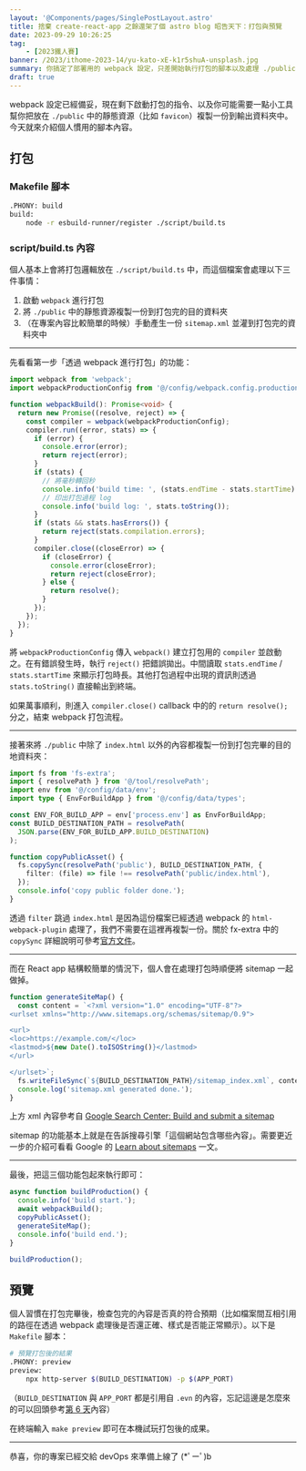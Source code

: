 ```yaml
---
layout: '@Components/pages/SinglePostLayout.astro'
title: 捨棄 create-react-app 之餘還架了個 astro blog 昭告天下：打包與預覽
date: 2023-09-29 10:26:25
tag:
	- [2023鐵人賽]
banner: /2023/ithome-2023-14/yu-kato-xE-k1r5shuA-unsplash.jpg
summary: 你搞定了部署用的 webpack 設定，只差開始執行打包的腳本以及處理 ./public 中靜態資源的功能了
draft: true
---
```


webpack 設定已經備妥，現在剩下啟動打包的指令、以及你可能需要一點小工具幫你把放在 `./public` 中的靜態資源（比如 `favicon`）複製一份到輸出資料夾中。今天就來介紹個人慣用的腳本內容。

## 打包

### Makefile 腳本

```bash
.PHONY: build
build:
	node -r esbuild-runner/register ./script/build.ts
```

### script/build.ts 內容

個人基本上會將打包邏輯放在 `./script/build.ts` 中，而這個檔案會處理以下三件事情：

1. 啟動 `webpack` 進行打包
2. 將 `./public` 中的靜態資源複製一份到打包完的目的資料夾
3. （在專案內容比較簡單的時候）手動產生一份 `sitemap.xml` 並灌到打包完的資料夾中

---

先看看第一步「透過 webpack 進行打包」的功能：

```ts
import webpack from 'webpack';
import webpackProductionConfig from '@/config/webpack.config.production';

function webpackBuild(): Promise<void> {
  return new Promise((resolve, reject) => {
    const compiler = webpack(webpackProductionConfig);
    compiler.run((error, stats) => {
      if (error) {
        console.error(error);
        return reject(error);
      }
      if (stats) {
        // 將毫秒轉回秒
        console.info('build time: ', (stats.endTime - stats.startTime) / 1000);
        // 印出打包過程 log
        console.info('build log: ', stats.toString());
      }
      if (stats && stats.hasErrors()) {
        return reject(stats.compilation.errors);
      }
      compiler.close((closeError) => {
        if (closeError) {
          console.error(closeError);
          return reject(closeError);
        } else {
          return resolve();
        }
      });
    });
  });
}
```

將 `webpackProductionConfig` 傳入 `webpack()` 建立打包用的 `compiler` 並啟動之。在有錯誤發生時，執行 `reject()` 把錯誤拋出。中間讀取 `stats.endTime` / `stats.startTime` 來顯示打包時長。其他打包過程中出現的資訊則透過 `stats.toString()` 直接輸出到終端。

如果萬事順利，則進入 `compiler.close()` callback 中的的 `return resolve();` 分之，結束 webpack 打包流程。

---

接著來將 `./public` 中除了 `index.html` 以外的內容都複製一份到打包完畢的目的地資料夾：

```ts
import fs from 'fs-extra';
import { resolvePath } from '@/tool/resolvePath';
import env from '@/config/data/env';
import type { EnvForBuildApp } from '@/config/data/types';

const ENV_FOR_BUILD_APP = env['process.env'] as EnvForBuildApp;
const BUILD_DESTINATION_PATH = resolvePath(
  JSON.parse(ENV_FOR_BUILD_APP.BUILD_DESTINATION)
);

function copyPublicAsset() {
  fs.copySync(resolvePath('public'), BUILD_DESTINATION_PATH, {
    filter: (file) => file !== resolvePath('public/index.html'),
  });
  console.info('copy public folder done.');
}
```

透過 `filter` 跳過 `index.html` 是因為這份檔案已經透過 webpack 的 `html-webpack-plugin` 處理了，我們不需要在這裡再複製一份。關於 fx-extra 中的 `copySync` 詳細說明可參考[官方文件](https://github.com/jprichardson/node-fs-extra/blob/master/docs/copy-sync.md)。

---

而在 React app 結構較簡單的情況下，個人會在處理打包時順便將 sitemap 一起做掉。

```ts
function generateSiteMap() {
  const content = `<?xml version="1.0" encoding="UTF-8"?>
<urlset xmlns="http://www.sitemaps.org/schemas/sitemap/0.9">

<url>
<loc>https://example.com/</loc>
<lastmod>${new Date().toISOString()}</lastmod>
</url>

</urlset>`;
  fs.writeFileSync(`${BUILD_DESTINATION_PATH}/sitemap_index.xml`, content);
  console.log('sitemap.xml generated done.');
}
```

上方 xml 內容參考自 [Google Search Center: Build and submit a sitemap](https://developers.google.com/search/docs/crawling-indexing/sitemaps/build-sitemap#xml)

sitemap 的功能基本上就是在告訴搜尋引擎「這個網站包含哪些內容」。需要更近一步的介紹可看看 Google 的 [Learn about sitemaps](https://developers.google.com/search/docs/crawling-indexing/sitemaps/overview) 一文。

---

最後，把這三個功能包起來執行即可：

```ts
async function buildProduction() {
  console.info('build start.');
  await webpackBuild();
  copyPublicAsset();
  generateSiteMap();
  console.info('build end.');
}

buildProduction();
```

## 預覽

個人習慣在打包完畢後，檢查包完的內容是否真的符合預期（比如檔案間互相引用的路徑在透過 webpack 處理後是否還正確、樣式是否能正常顯示）。以下是 `Makefile` 腳本：

```bash
# 預覽打包後的結果
.PHONY: preview
preview:
	npx http-server $(BUILD_DESTINATION) -p $(APP_PORT)
```

（`BUILD_DESTINATION` 與 `APP_PORT` 都是引用自 `.evn` 的內容，忘記這邊是怎麼來的可以回頭參考[第 6 天](/2023/ithome-2023-6#透過-Makefile-設定腳本)內容）

在終端輸入 `make preview` 即可在本機試玩打包後的成果。

---

恭喜，你的專案已經交給 devOps 來準備上線了 (\*ﾟーﾟ)b
